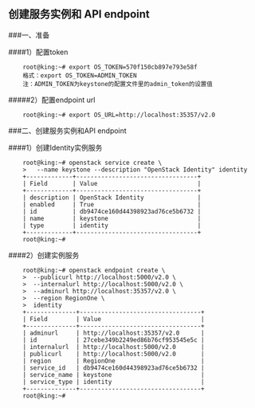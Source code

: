 ## 创建服务实例和 API endpoint


###一、准备


####1）配置token

        root@king:~# export OS_TOKEN=570f150cb897e793e58f
        格式：export OS_TOKEN=ADMIN_TOKEN
        注：ADMIN_TOKEN为keystone的配置文件里的admin_token的设置值


#####2）配置endpoint url

        root@king:~# export OS_URL=http://localhost:35357/v2.0


###二、创建服务实例和API endpoint


####1）创建Identity实例服务

        root@king:~# openstack service create \
        >   --name keystone --description "OpenStack Identity" identity
        +-------------+----------------------------------+
        | Field       | Value                            |
        +-------------+----------------------------------+
        | description | OpenStack Identity               |
        | enabled     | True                             |
        | id          | db9474ce160d44398923ad76ce5b6732 |
        | name        | keystone                         |
        | type        | identity                         |
        +-------------+----------------------------------+
        root@king:~#


####2）创建实例服务

        root@king:~# openstack endpoint create \
        >  --publicurl http://localhost:5000/v2.0 \
        >  --internalurl http://localhost:5000/v2.0 \
        >  --adminurl http://localhost:35357/v2.0 \
        >  --region RegionOne \
        >  identity
        +--------------+----------------------------------+
        | Field        | Value                            |
        +--------------+----------------------------------+
        | adminurl     | http://localhost:35357/v2.0      |
        | id           | 27cebe349b2249ed86b76cf953545e5c |
        | internalurl  | http://localhost:5000/v2.0       |
        | publicurl    | http://localhost:5000/v2.0       |
        | region       | RegionOne                        |
        | service_id   | db9474ce160d44398923ad76ce5b6732 |
        | service_name | keystone                         |
        | service_type | identity                         |
        +--------------+----------------------------------+
        root@king:~#
